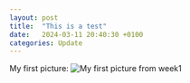 ```yaml
---
layout: post
title:  "This is a test"
date:   2024-03-11 20:40:30 +0100
categories: Update
---
```

My first picture:
![My first picture from week1](AndersNielsen77.github.io/docs/assets/images/week1.png)
```

